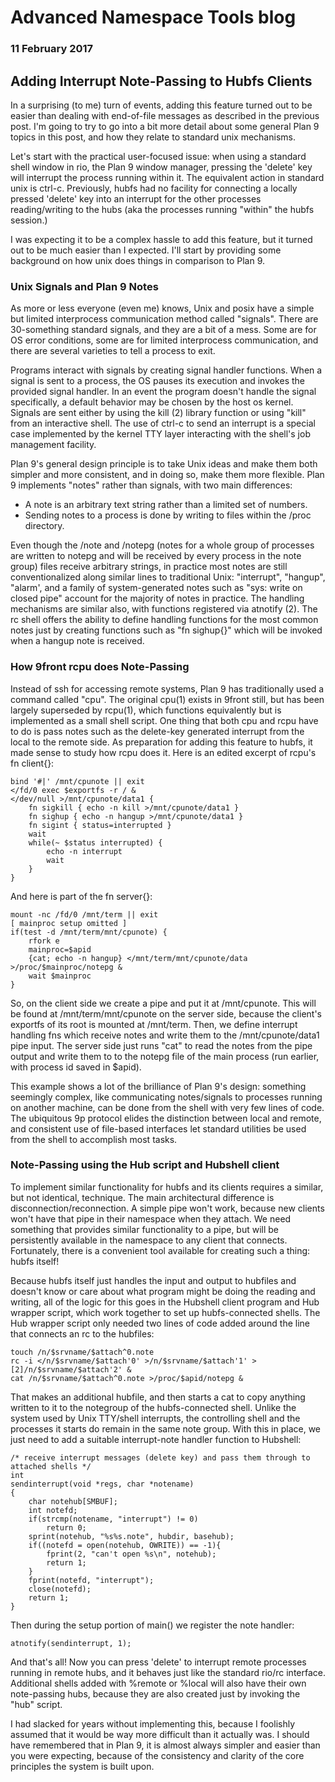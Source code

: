 # Advanced Namespace Tools blog
### 11 February 2017

## Adding Interrupt Note-Passing to Hubfs Clients

In a surprising (to me) turn of events, adding this feature turned out to be easier than dealing with end-of-file messages as described in the previous post. I'm going to try to go into a bit more detail about some general Plan 9 topics in this post, and how they relate to standard unix mechanisms.

Let's start with the practical user-focused issue: when using a standard shell window in rio, the Plan 9 window manager, pressing the 'delete' key will interrupt the process running within it. The equivalent action in standard unix is ctrl-c. Previously, hubfs had no facility for connecting a locally pressed 'delete' key into an interrupt for the other processes reading/writing to the hubs (aka the processes running "within" the hubfs session.)

I was expecting it to be a complex hassle to add this feature, but it turned out to be much easier than I expected. I'll start by providing some background on how unix does things in comparison to Plan 9.

### Unix Signals and Plan 9 Notes

As more or less everyone (even me) knows, Unix and posix have a simple but limited interprocess communication method called "signals". There are 30-something standard signals, and they are a bit of a mess. Some are for OS error conditions, some are for limited interprocess communication, and there are several varieties to tell a process to exit.

Programs interact with signals by creating signal handler functions. When a signal is sent to a process, the OS pauses its execution and invokes the provided signal handler. In an event the program doesn't handle the signal specifically, a default behavior may be chosen by the host os kernel. Signals are sent either by using the kill (2) library function or using "kill" from an interactive shell. The use of ctrl-c to send an interrupt is a special case implemented by the kernel TTY layer interacting with the shell's job management facility.

Plan 9's general design principle is to take Unix ideas and make them both simpler and more consistent, and in doing so, make them more flexible. Plan 9 implements "notes" rather than signals, with two main differences:

* A note is an arbitrary text string rather than a limited set of numbers.
* Sending notes to a process is done by writing to files within the /proc directory.

Even though the /note and /notepg (notes for a whole group of processes are written to notepg and will be received by every process in the note group) files receive arbitrary strings, in practice most notes are still conventionalized along similar lines to traditional Unix: "interrupt", "hangup", "alarm', and a family of system-generated notes such as "sys: write on closed pipe" account for the majority of notes in practice. The handling mechanisms are similar also, with functions registered via atnotify (2). The rc shell offers the ability to define handling functions for the most common notes just by creating functions such as "fn sighup{}" which will be invoked when a hangup note is received.

### How 9front rcpu does Note-Passing

Instead of ssh for accessing remote systems, Plan 9 has traditionally used a command called "cpu". The original cpu(1) exists in 9front still, but has been largely superseded by rcpu(1), which functions equivalently but is implemented as a small shell script. One thing that both cpu and rcpu have to do is pass notes such as the delete-key generated interrupt from the local to the remote side. As preparation for adding this feature to hubfs, it made sense to study how rcpu does it. Here is an edited excerpt of rcpu's fn client{}:

	bind '#|' /mnt/cpunote || exit
	</fd/0 exec $exportfs -r / &
	</dev/null >/mnt/cpunote/data1 {
		fn sigkill { echo -n kill >/mnt/cpunote/data1 }
		fn sighup { echo -n hangup >/mnt/cpunote/data1 }
		fn sigint { status=interrupted }
		wait
		while(~ $status interrupted) {
			echo -n interrupt
			wait
		}
	}

And here is part of the fn server{}:

	mount -nc /fd/0 /mnt/term || exit
	[ mainproc setup omitted ]
	if(test -d /mnt/term/mnt/cpunote) {
		rfork e
		mainproc=$apid
		{cat; echo -n hangup} </mnt/term/mnt/cpunote/data >/proc/$mainproc/notepg &
		wait $mainproc
	}

So, on the client side we create a pipe and put it at /mnt/cpunote. This will be found at /mnt/term/mnt/cpunote on the server side, because the client's exportfs of its root is mounted at /mnt/term. Then, we define interrupt handling fns which receive notes and write them to the /mnt/cpunote/data1 pipe input. The server side just runs "cat" to read the notes from the pipe output and write them to to the notepg file of the main process (run earlier, with process id saved in $apid). 

This example shows a lot of the brilliance of Plan 9's design: something seemingly complex, like communicating notes/signals to processes running on another machine, can be done from the shell with very few lines of code. The ubiquitous 9p protocol elides the distinction between local and remote, and consistent use of file-based interfaces let standard utilities be used from the shell to accomplish most tasks.

### Note-Passing using the Hub script and Hubshell client

To implement similar functionality for hubfs and its clients requires a similar, but not identical, technique. The main architectural difference is disconnection/reconnection. A simple pipe won't work, because new clients won't have that pipe in their namespace when they attach. We need something that provides similar functionality to a pipe, but will be persistently available in the namespace to any client that connects. Fortunately, there is a convenient tool available for creating such a thing: hubfs itself!

Because hubfs itself just handles the input and output to hubfiles and doesn't know or care about what program might be doing the reading and writing, all of the logic for this goes in the Hubshell client program and Hub wrapper script, which work together to set up hubfs-connected shells. The Hub wrapper script only needed two lines of code added around the line that connects an rc to the hubfiles:

	touch /n/$srvname/$attach^0.note
	rc -i </n/$srvname/$attach'0' >/n/$srvname/$attach'1' >[2]/n/$srvname/$attach'2' &
	cat /n/$srvname/$attach^0.note >/proc/$apid/notepg &

That makes an additional hubfile, and then starts a cat to copy anything written to it to the notegroup of the hubfs-connected shell. Unlike the system used by Unix TTY/shell interrupts, the controlling shell and the processes it starts do remain in the same note group. With this in place, we just need to add a suitable interrupt-note handler function to Hubshell:

	/* receive interrupt messages (delete key) and pass them through to attached shells */
	int
	sendinterrupt(void *regs, char *notename)
	{
		char notehub[SMBUF];
		int notefd;
		if(strcmp(notename, "interrupt") != 0)
			return 0;
		sprint(notehub, "%s%s.note", hubdir, basehub);
		if((notefd = open(notehub, OWRITE)) == -1){
			fprint(2, "can't open %s\n", notehub);
			return 1;
		}
		fprint(notefd, "interrupt");
		close(notefd);	
		return 1;
	}

Then during the setup portion of main() we register the note handler:

	atnotify(sendinterrupt, 1);

And that's all! Now you can press 'delete' to interrupt remote processes running in remote hubs, and it behaves just like the standard rio/rc interface. Additional shells added with %remote or %local will also have their own note-passing hubs, because they are also created just by invoking the "hub" script.

I had slacked for years without implementing this, because I foolishly assumed that it would be way more difficult than it actually was. I should have remembered that in Plan 9, it is almost always simpler and easier than you were expecting, because of the consistency and clarity of the core principles the system is built upon.
